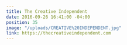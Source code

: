 ```yaml
---
title: The Creative Independent
date: 2016-09-26 16:41:00 -04:00
position: 35
image: "/uploads/CREATIVE%20INDEPENDENT.jpg"
link: https://thecreativeindependent.com
---
```


